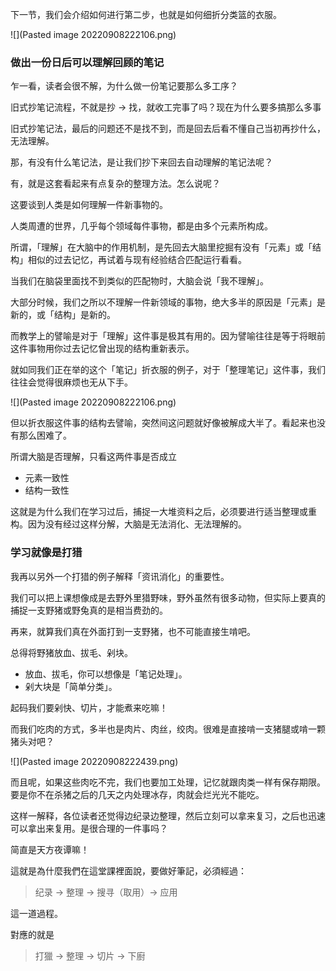 下一节，我们会介绍如何进行第二步，也就是如何细折分类篮的衣服。

![](Pasted image 20220908222106.png)

### 做出一份日后可以理解回顾的笔记

乍一看，读者会很不解，为什么做一份笔记要那么多工序？

旧式抄笔记流程，不就是抄 -> 找，就收工完事了吗？现在为什么要多搞那么多事

旧式抄笔记法，最后的问题还不是找不到，而是回去后看不懂自己当初再抄什么，无法理解。

那，有没有什么笔记法，是让我们抄下来回去自动理解的笔记法呢？

有，就是这套看起来有点复杂的整理方法。怎么说呢？

这要谈到人类是如何理解一件新事物的。

人类周遭的世界，几乎每个领域每件事物，都是由多个元素所构成。

所谓，「理解」在大脑中的作用机制，是先回去大脑里挖掘有没有「元素」或「结构」相似的过去记忆，再试着与现有经验结合匹配运行看看。

当我们在脑袋里面找不到类似的匹配物时，大脑会说「我不理解」。

大部分时候，我们之所以不理解一件新领域的事物，绝大多半的原因是「元素」是新的，或「结构」是新的。

而教学上的譬喻是对于「理解」这件事是极其有用的。因为譬喻往往是等于将眼前这件事物用你过去记忆曾出现的结构重新表示。

就如同我们正在举的这个「笔记」折衣服的例子，对于「整理笔记」这件事，我们往往会觉得很麻烦也无从下手。

![](Pasted image 20220908222106.png)

但以折衣服这件事的结构去譬喻，突然间这问题就好像被解成大半了。看起来也没有那么困难了。

所谓大脑是否理解，只看这两件事是否成立

* 元素一致性
* 结构一致性

这就是为什么我们在学习过后，捕捉一大堆资料之后，必须要进行适当整理或重构。因为没有经过这样分解，大脑是无法消化、无法理解的。


### 学习就像是打猎

我再以另外一个打猎的例子解释「资讯消化」的重要性。
 
我们可以把上课想像成是去野外里猎野味，野外虽然有很多动物，但实际上要真的捕捉一支野猪或野兔真的是相当费劲的。

再来，就算我们真在外面打到一支野猪，也不可能直接生啃吧。

总得将野猪放血、拔毛、剁块。

* 放血、拔毛，你可以想像是「笔记处理」。
* 剁大块是「简单分类」。

起码我们要剁快、切片，才能煮来吃嘛！

而我们吃肉的方式，多半也是肉片、肉丝，绞肉。很难是直接啃一支猪腿或啃一颗猪头对吧？

![](Pasted image 20220908222439.png)

而且呢，如果这些肉吃不完，我们也要加工处理，记忆就跟肉类一样有保存期限。要是你不在杀猪之后的几天之内处理冰存，肉就会烂光光不能吃。

这样一解释，各位读者还觉得边纪录边整理，然后立刻可以拿来复习，之后也迅速可以拿出来复用。是很合理的一件事吗？

简直是天方夜谭嘛！

這就是為什麼我們在這堂課裡面說，要做好筆記，必須經過：

> 纪录 -> 整理 -> 搜寻（取用）-> 应用

這一道過程。

對應的就是

> 打獵 -> 整理 -> 切片 -> 下廚

